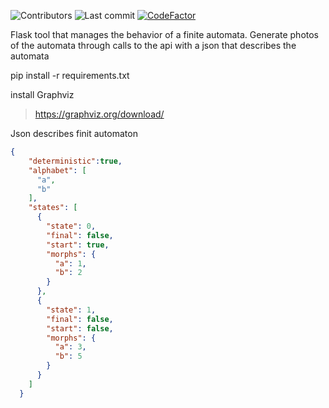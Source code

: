 
<!-- start project-info -->
<!--
project_title: Finit Automat
github_project: https://github.com/manudiv16/Finit_Automat
license: MIT
icon: /home/manu/PycharmProjects/Finit_Automat/doc/Unambiguous_finite_automaton.svg.png
homepage: 
license-badge: False
contributors-badge: True
lastcommit-badge: True
codefactor-badge: True
--->

<!-- end project-info -->

<!-- start badges -->

![Contributors](https://img.shields.io/github/contributors-anon/manudiv16/Finit_Automat)
![Last commit](https://img.shields.io/github/last-commit/manudiv16/Finit_Automat)
[![CodeFactor](https://www.codefactor.io/repository/github/manudiv16/Finit_Automat/badge/master)](https://www.codefactor.io/repository/github/manudiv16/Finit_Automat/overview/master)
<!-- end badges -->

<!-- start description -->
Flask tool that manages the behavior of a finite automata.
Generate photos of the automata through calls to the api 
with a json that describes the automata
<!-- end description -->

<!-- start prerequisites -->
pip install -r requirements.txt

install Graphviz
> https://graphviz.org/download/
<!-- end prerequisites -->

<!-- start installing -->

<!-- end installing -->

<!-- start using -->
Json describes finit automaton
```json
{
    "deterministic":true,
    "alphabet": [
      "a",
      "b"
    ],
    "states": [
      {
        "state": 0,
        "final": false,
        "start": true,
        "morphs": {
          "a": 1,
          "b": 2
        }
      },
      {
        "state": 1,
        "final": false,
        "start": false,
        "morphs": {
          "a": 3,
          "b": 5
        }
      }
    ]
  }
```
<!-- end using -->

<!-- start contributing -->

<!-- end contributing -->

<!-- start contributors -->

<!-- end contributors -->

<!-- start table-contributors -->

<table id="contributors">
	<tr id="info_avatar">
	</tr>
	<tr id="info_name">
	</tr>
	<tr id="info_commit">
	</tr>
</table>
<!-- end table-contributors -->
